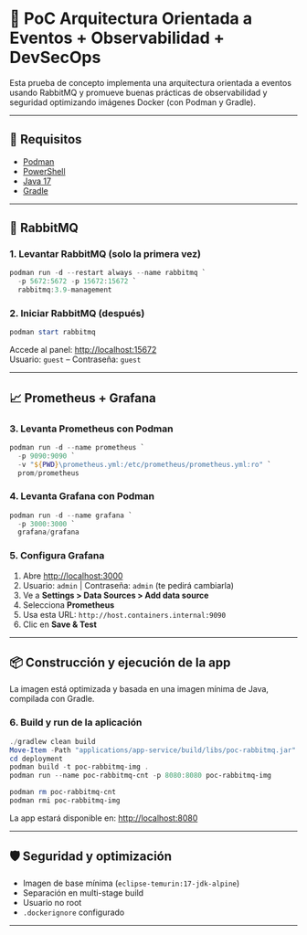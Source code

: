 # 🧪 PoC Arquitectura Orientada a Eventos + Observabilidad + DevSecOps

Esta prueba de concepto implementa una arquitectura orientada a eventos usando RabbitMQ y promueve buenas prácticas de
observabilidad y seguridad optimizando imágenes Docker (con Podman y Gradle).

---

## 🚀 Requisitos

- [Podman](https://podman.io/)
- [PowerShell](https://learn.microsoft.com/en-us/powershell/)
- [Java 17](https://adoptium.net/)
- [Gradle](https://gradle.org/)

---

## 🐰 RabbitMQ

### 1. Levantar RabbitMQ (solo la primera vez)

```powershell
podman run -d --restart always --name rabbitmq `
  -p 5672:5672 -p 15672:15672 `
  rabbitmq:3.9-management
```

### 2. Iniciar RabbitMQ (después)

```powershell
podman start rabbitmq
```

Accede al panel: [http://localhost:15672](http://localhost:15672)  
Usuario: `guest` – Contraseña: `guest`

---

## 📈 Prometheus + Grafana

### 3. Levanta Prometheus con Podman

```powershell
podman run -d --name prometheus `
  -p 9090:9090 `
  -v "${PWD}\prometheus.yml:/etc/prometheus/prometheus.yml:ro" `
  prom/prometheus
```

### 4. Levanta Grafana con Podman

```powershell
podman run -d --name grafana `
  -p 3000:3000 `
  grafana/grafana
```

### 5. Configura Grafana

1. Abre [http://localhost:3000](http://localhost:3000)
2. Usuario: `admin` | Contraseña: `admin` (te pedirá cambiarla)
3. Ve a **Settings > Data Sources > Add data source**
4. Selecciona **Prometheus**
5. Usa esta URL: `http://host.containers.internal:9090`
6. Clic en **Save & Test**

---

## 📦 Construcción y ejecución de la app

La imagen está optimizada y basada en una imagen mínima de Java, compilada con Gradle.

### 6. Build y run de la aplicación

```powershell
./gradlew clean build
Move-Item -Path "applications/app-service/build/libs/poc-rabbitmq.jar" -Destination "deployment/" -Force
cd deployment
podman build -t poc-rabbitmq-img .
podman run --name poc-rabbitmq-cnt -p 8080:8080 poc-rabbitmq-img

podman rm poc-rabbitmq-cnt
podman rmi poc-rabbitmq-img
```

La app estará disponible en: [http://localhost:8080](http://localhost:8080)

---

## 🛡️ Seguridad y optimización

- Imagen de base mínima (`eclipse-temurin:17-jdk-alpine`)
- Separación en multi-stage build
- Usuario no root
- `.dockerignore` configurado

---
